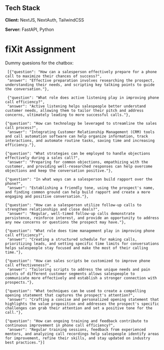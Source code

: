 
## Tech Stack

**Client:** NextJS, NextAuth, TailwindCSS

**Server:** FastAPI, Python


# fiXit Assignment

Dummy quesions for the chatbox:

     [{"question": "How can a salesperson effectively prepare for a phone call to maximize their chances of success?",
     "answer": "Effective preparation involves researching the prospect, understanding their needs, and scripting key talking points to guide the conversation."},
    
     {"question": "What role does active listening play in improving phone call efficiency?",
     "answer": "Active listening helps salespeople better understand customer needs, allowing them to tailor their pitch and address concerns, ultimately leading to more successful calls."},
    
    {"question": "How can technology be leveraged to streamline the sales call process?",
     "answer": "Integrating Customer Relationship Management (CRM) tools and call automation software can help organize information, track interactions, and automate routine tasks, saving time and increasing efficiency."},
    
    {"question": "What strategies can be employed to handle objections effectively during a sales call?",
     "answer": "Preparing for common objections, empathizing with the customer, and providing well-researched responses can help overcome objections and keep the conversation positive."},
    
    {"question": "In what ways can a salesperson build rapport over the phone?",
     "answer": "Establishing a friendly tone, using the prospect's name, and finding common ground can help build rapport and create a more engaging and positive conversation."},
    
    {"question": "How can a salesperson utilize follow-up calls to strengthen relationships and close deals?",
     "answer": "Regular, well-timed follow-up calls demonstrate persistence, reinforce interest, and provide an opportunity to address any new concerns or questions the prospect may have."},
    
    {"question": "What role does time management play in improving phone call efficiency?",
     "answer": "Creating a structured schedule for making calls, prioritizing leads, and setting specific time limits for conversations helps salespeople stay focused and make the most of their calling time."},
    
    {"question": "How can sales scripts be customized to improve phone call effectiveness?",
     "answer": "Tailoring scripts to address the unique needs and pain points of different customer segments allows salespeople to communicate more effectively and establish a stronger connection with prospects."},
    
    {"question": "What techniques can be used to create a compelling opening statement that captures the prospect's attention?",
     "answer": "Crafting a concise and personalized opening statement that highlights the value proposition and addresses the prospect's specific challenges can grab their attention and set a positive tone for the call."},
    
    {"question": "How can ongoing training and feedback contribute to continuous improvement in phone call efficiency?",
     "answer": "Regular training sessions, feedback from experienced mentors, and analyzing call recordings help salespeople identify areas for improvement, refine their skills, and stay updated on industry best practices."}]
